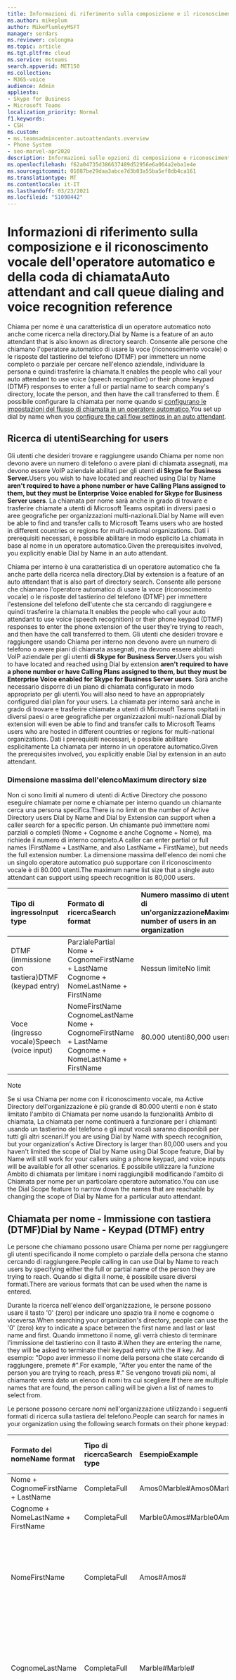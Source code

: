 ```yaml
---
title: Informazioni di riferimento sulla composizione e il riconoscimento vocale dell'operatore automatico e della coda di chiamata
ms.author: mikeplum
author: MikePlumleyMSFT
manager: serdars
ms.reviewer: colongma
ms.topic: article
ms.tgt.pltfrm: cloud
ms.service: msteams
search.appverid: MET150
ms.collection:
- M365-voice
audience: Admin
appliesto:
- Skype for Business
- Microsoft Teams
localization_priority: Normal
f1.keywords:
- CSH
ms.custom:
- ms.teamsadmincenter.autoattendants.overview
- Phone System
- seo-marvel-apr2020
description: Informazioni sulle opzioni di composizione e riconoscimento vocale dell'operatore automatico e della coda di chiamata in Teams.
ms.openlocfilehash: f62a04735d386637489d52956e6a064a2eba1e4e
ms.sourcegitcommit: 01087be29daa3abce7d3b03a55ba5ef8db4ca161
ms.translationtype: MT
ms.contentlocale: it-IT
ms.lasthandoff: 03/23/2021
ms.locfileid: "51098442"
---
```

# <a name="auto-attendant-and-call-queue-dialing-and-voice-recognition-reference"></a><span data-ttu-id="0819d-103">Informazioni di riferimento sulla composizione e il riconoscimento vocale dell'operatore automatico e della coda di chiamata</span><span class="sxs-lookup"><span data-stu-id="0819d-103">Auto attendant and call queue dialing and voice recognition reference</span></span>

<span data-ttu-id="0819d-104">Chiama per nome è una caratteristica di un operatore automatico noto anche come ricerca nella directory.</span><span class="sxs-lookup"><span data-stu-id="0819d-104">Dial by Name is a feature of an auto attendant that is also known as directory search.</span></span> <span data-ttu-id="0819d-105">Consente alle persone che chiamano l'operatore automatico di usare la voce (riconoscimento vocale) o le risposte del tastierino del telefono (DTMF) per immettere un nome completo o parziale per cercare nell'elenco aziendale, individuare la persona e quindi trasferire la chiamata.</span><span class="sxs-lookup"><span data-stu-id="0819d-105">It enables the people who call your auto attendant to use voice (speech recognition) or their phone keypad (DTMF) responses to enter a full or partial name to search company's directory, locate the person, and then have the call transferred to them.</span></span> <span data-ttu-id="0819d-106">È possibile configurare la chiamata per nome quando si [configurano le impostazioni del flusso di chiamata in un operatore automatico.](create-a-phone-system-auto-attendant.md#call-flow)</span><span class="sxs-lookup"><span data-stu-id="0819d-106">You set up dial by name when you [configure the call flow settings in an auto attendant](create-a-phone-system-auto-attendant.md#call-flow).</span></span>

## <a name="searching-for-users"></a><span data-ttu-id="0819d-107">Ricerca di utenti</span><span class="sxs-lookup"><span data-stu-id="0819d-107">Searching for users</span></span>

<span data-ttu-id="0819d-108">Gli utenti che desideri trovare e raggiungere usando Chiama per nome non devono avere un numero di telefono o avere piani di chiamata assegnati, ma devono essere VoIP aziendale abilitati per gli utenti **di Skype for Business Server.**</span><span class="sxs-lookup"><span data-stu-id="0819d-108">Users you wish to have located and reached using Dial by Name **aren't required to have a phone number or have Calling Plans assigned to them, but they must be Enterprise Voice enabled for Skype for Business Server users**.</span></span> <span data-ttu-id="0819d-109">La chiamata per nome sarà anche in grado di trovare e trasferire chiamate a utenti di Microsoft Teams ospitati in diversi paesi o aree geografiche per organizzazioni multi-nazionali.</span><span class="sxs-lookup"><span data-stu-id="0819d-109">Dial by Name will even be able to find and transfer calls to Microsoft Teams users who are hosted in different countries or regions for multi-national organizations.</span></span> <span data-ttu-id="0819d-110">Dati i prerequisiti necessari, è possibile abilitare in modo esplicito La chiamata in base al nome in un operatore automatico.</span><span class="sxs-lookup"><span data-stu-id="0819d-110">Given the prerequisites involved, you explicitly enable Dial by Name in an auto attendant.</span></span>

<span data-ttu-id="0819d-111">Chiama per interno è una caratteristica di un operatore automatico che fa anche parte della ricerca nella directory.</span><span class="sxs-lookup"><span data-stu-id="0819d-111">Dial by extension is a feature of an auto attendant that is also part of directory search.</span></span> <span data-ttu-id="0819d-112">Consente alle persone che chiamano l'operatore automatico di usare la voce (riconoscimento vocale) o le risposte del tastierino del telefono (DTMF) per immettere l'estensione del telefono dell'utente che sta cercando di raggiungere e quindi trasferire la chiamata.</span><span class="sxs-lookup"><span data-stu-id="0819d-112">It enables the people who call your auto attendant to use voice (speech recognition) or their phone keypad (DTMF) responses to enter the phone extension of the user they're trying to reach, and then have the call transferred to them.</span></span> <span data-ttu-id="0819d-113">Gli utenti che desideri trovare e raggiungere usando Chiama per interno non devono avere un numero di telefono o avere piani di chiamata assegnati, ma devono essere abilitati VoIP aziendale per gli utenti **di Skype for Business Server.**</span><span class="sxs-lookup"><span data-stu-id="0819d-113">Users you wish to have located and reached using Dial by extension  **aren't required to have a phone number or have Calling Plans assigned to them, but they must be Enterprise Voice enabled for Skype for Business Server users**.</span></span> <span data-ttu-id="0819d-114">Sarà anche necessario disporre di un piano di chiamata configurato in modo appropriato per gli utenti.</span><span class="sxs-lookup"><span data-stu-id="0819d-114">You will also need to have an appropriately configured dial plan for your users.</span></span> <span data-ttu-id="0819d-115">La chiamata per interno sarà anche in grado di trovare e trasferire chiamate a utenti di Microsoft Teams ospitati in diversi paesi o aree geografiche per organizzazioni multi-nazionali.</span><span class="sxs-lookup"><span data-stu-id="0819d-115">Dial by extension  will even be able to find and transfer calls to Microsoft Teams users who are hosted in different countries or regions for multi-national organizations.</span></span> <span data-ttu-id="0819d-116">Dati i prerequisiti necessari, è possibile abilitare esplicitamente La chiamata per interno in un operatore automatico.</span><span class="sxs-lookup"><span data-stu-id="0819d-116">Given the prerequisites involved, you explicitly enable Dial by extension in an auto attendant.</span></span>

### <a name="maximum-directory-size"></a><span data-ttu-id="0819d-117">Dimensione massima dell'elenco</span><span class="sxs-lookup"><span data-stu-id="0819d-117">Maximum directory size</span></span>

<span data-ttu-id="0819d-118">Non ci sono limiti al numero di utenti di Active Directory che possono eseguire chiamate per nome e chiamate per interno quando un chiamante cerca una persona specifica.</span><span class="sxs-lookup"><span data-stu-id="0819d-118">There is no limit on the number of Active Directory users  Dial by Name and Dial by Extension can support when a caller search for a specific person.</span></span> <span data-ttu-id="0819d-119">Un chiamante può immettere nomi parziali o completi (Nome + Cognome e anche Cognome + Nome), ma richiede il numero di interno completo.</span><span class="sxs-lookup"><span data-stu-id="0819d-119">A caller can enter partial or full names (FirstName + LastName, and also LastName + FirstName), but needs the full extension number.</span></span> <span data-ttu-id="0819d-120">La dimensione massima dell'elenco dei nomi che un singolo operatore automatico può supportare con il riconoscimento vocale è di 80.000 utenti.</span><span class="sxs-lookup"><span data-stu-id="0819d-120">The maximum name list size that a single auto attendant can support using speech recognition is 80,000 users.</span></span>
  
|<span data-ttu-id="0819d-121">Tipo di ingresso</span><span class="sxs-lookup"><span data-stu-id="0819d-121">Input type</span></span>|<span data-ttu-id="0819d-122">Formato di ricerca</span><span class="sxs-lookup"><span data-stu-id="0819d-122">Search format</span></span>|<span data-ttu-id="0819d-123">Numero massimo di utenti di un'organizzazione</span><span class="sxs-lookup"><span data-stu-id="0819d-123">Maximum number of users in an organization</span></span>|
|:-----|:-----|:-----|
|<span data-ttu-id="0819d-124">DTMF (immissione con tastiera)</span><span class="sxs-lookup"><span data-stu-id="0819d-124">DTMF (keypad entry)</span></span> |<span data-ttu-id="0819d-125">Parziale</span><span class="sxs-lookup"><span data-stu-id="0819d-125">Partial</span></span>  <br/> <span data-ttu-id="0819d-126">Nome + Cognome</span><span class="sxs-lookup"><span data-stu-id="0819d-126">FirstName + LastName</span></span>  <br/> <span data-ttu-id="0819d-127">Cognome + Nome</span><span class="sxs-lookup"><span data-stu-id="0819d-127">LastName + FirstName</span></span> |<span data-ttu-id="0819d-128">Nessun limite</span><span class="sxs-lookup"><span data-stu-id="0819d-128">No limit</span></span>  |
|<span data-ttu-id="0819d-129">Voce (ingresso vocale)</span><span class="sxs-lookup"><span data-stu-id="0819d-129">Speech (voice input)</span></span> |<span data-ttu-id="0819d-130">Nome</span><span class="sxs-lookup"><span data-stu-id="0819d-130">FirstName</span></span>  <br/> <span data-ttu-id="0819d-131">Cognome</span><span class="sxs-lookup"><span data-stu-id="0819d-131">LastName</span></span>  <br/> <span data-ttu-id="0819d-132">Nome + Cognome</span><span class="sxs-lookup"><span data-stu-id="0819d-132">FirstName + LastName</span></span>  <br/> <span data-ttu-id="0819d-133">Cognome + Nome</span><span class="sxs-lookup"><span data-stu-id="0819d-133">LastName + FirstName</span></span>  | <span data-ttu-id="0819d-134">80.000 utenti</span><span class="sxs-lookup"><span data-stu-id="0819d-134">80,000 users</span></span> |

> [!NOTE]
> <span data-ttu-id="0819d-135">Se si usa Chiama per nome con il riconoscimento vocale, ma Active Directory dell'organizzazione è più grande di 80.000 utenti e non è stato limitato l'ambito di Chiamata per nome usando la funzionalità Ambito di chiamata, La chiamata per nome continuerà a funzionare per i chiamanti usando un tastierino del telefono e gli input vocali saranno disponibili per tutti gli altri scenari.</span><span class="sxs-lookup"><span data-stu-id="0819d-135">If you are using Dial by Name with speech recognition, but your organization's Active Directory is larger than 80,000 users and you haven't limited the scope of Dial by Name using Dial Scope feature, Dial by Name will still work for your callers using a phone keypad, and voice inputs will be available for all other scenarios.</span></span> <span data-ttu-id="0819d-136">È possibile utilizzare la funzione Ambito di chiamata per limitare i nomi raggiungibili modificando l'ambito di Chiamata per nome per un particolare operatore automatico.</span><span class="sxs-lookup"><span data-stu-id="0819d-136">You can use the Dial Scope feature to narrow down the names that are reachable by changing the scope of Dial by Name for a particular auto attendant.</span></span>
  
## <a name="dial-by-name---keypad-dtmf-entry"></a><span data-ttu-id="0819d-137">Chiamata per nome - Immissione con tastiera (DTMF)</span><span class="sxs-lookup"><span data-stu-id="0819d-137">Dial by Name - Keypad (DTMF) entry</span></span>
<span data-ttu-id="0819d-138">Le persone che chiamano possono usare Chiama per nome per raggiungere gli utenti specificando il nome completo o parziale della persona che stanno cercando di raggiungere.</span><span class="sxs-lookup"><span data-stu-id="0819d-138">People calling in can use Dial by Name to reach users by specifying either the full or partial name of the person they are trying to reach.</span></span> <span data-ttu-id="0819d-139">Quando si digita il nome, è possibile usare diversi formati.</span><span class="sxs-lookup"><span data-stu-id="0819d-139">There are various formats that can be used when the name is entered.</span></span>

<span data-ttu-id="0819d-140">Durante la ricerca nell'elenco dell'organizzazione, le persone possono usare il tasto '0' (zero) per indicare uno spazio tra il nome e cognome o viceversa.</span><span class="sxs-lookup"><span data-stu-id="0819d-140">When searching your organization's directory, people can use the '0' (zero) key to indicate a space between the first name and last or last name and first.</span></span> <span data-ttu-id="0819d-141">Quando immettono il nome, gli verrà chiesto di terminare l'immissione del tastierino con il tasto #.</span><span class="sxs-lookup"><span data-stu-id="0819d-141">When they are entering the name, they will be asked to terminate their keypad entry with the # key.</span></span> <span data-ttu-id="0819d-142">Ad esempio: "Dopo aver immesso il nome della persona che state cercando di raggiungere, premete #".</span><span class="sxs-lookup"><span data-stu-id="0819d-142">For example, "After you enter the name of the person you are trying to reach, press #."</span></span> <span data-ttu-id="0819d-143">Se vengono trovati più nomi, al chiamante verrà dato un elenco di nomi tra cui scegliere.</span><span class="sxs-lookup"><span data-stu-id="0819d-143">If there are multiple names that are found, the person calling will be given a list of names to select from.</span></span>
  
<span data-ttu-id="0819d-144">Le persone possono cercare nomi nell'organizzazione utilizzando i seguenti formati di ricerca sulla tastiera del telefono.</span><span class="sxs-lookup"><span data-stu-id="0819d-144">People can search for names in your organization using the following search formats on their phone keypad:</span></span>
  
|<span data-ttu-id="0819d-145">Formato del nome</span><span class="sxs-lookup"><span data-stu-id="0819d-145">Name format</span></span>|<span data-ttu-id="0819d-146">Tipo di ricerca</span><span class="sxs-lookup"><span data-stu-id="0819d-146">Search type</span></span>|<span data-ttu-id="0819d-147">Esempio</span><span class="sxs-lookup"><span data-stu-id="0819d-147">Example</span></span>|<span data-ttu-id="0819d-148">Risultato della ricerca</span><span class="sxs-lookup"><span data-stu-id="0819d-148">Search result</span></span>|
|:-----|:-----|:-----|:-----|
|<span data-ttu-id="0819d-149">Nome + Cognome</span><span class="sxs-lookup"><span data-stu-id="0819d-149">FirstName + LastName</span></span> |<span data-ttu-id="0819d-150">Completa</span><span class="sxs-lookup"><span data-stu-id="0819d-150">Full</span></span>  |<span data-ttu-id="0819d-151">Amos0Marble#</span><span class="sxs-lookup"><span data-stu-id="0819d-151">Amos0Marble#</span></span> |<span data-ttu-id="0819d-152">Amos Marble</span><span class="sxs-lookup"><span data-stu-id="0819d-152">Amos Marble</span></span> |
|<span data-ttu-id="0819d-153">Cognome + Nome</span><span class="sxs-lookup"><span data-stu-id="0819d-153">LastName + FirstName</span></span> |<span data-ttu-id="0819d-154">Completa</span><span class="sxs-lookup"><span data-stu-id="0819d-154">Full</span></span> |<span data-ttu-id="0819d-155">Marble0Amos#</span><span class="sxs-lookup"><span data-stu-id="0819d-155">Marble0Amos#</span></span>  |<span data-ttu-id="0819d-156">Amos Marble</span><span class="sxs-lookup"><span data-stu-id="0819d-156">Amos Marble</span></span> |
|<span data-ttu-id="0819d-157">Nome</span><span class="sxs-lookup"><span data-stu-id="0819d-157">FirstName</span></span>  |<span data-ttu-id="0819d-158">Completa</span><span class="sxs-lookup"><span data-stu-id="0819d-158">Full</span></span>   |<span data-ttu-id="0819d-159">Amos#</span><span class="sxs-lookup"><span data-stu-id="0819d-159">Amos#</span></span>   |<span data-ttu-id="0819d-160">Premere 1 per Amos Marble</span><span class="sxs-lookup"><span data-stu-id="0819d-160">Press 1 for Amos Marble</span></span>  <br/> <span data-ttu-id="0819d-161">Premere 2 per Amos Marcus</span><span class="sxs-lookup"><span data-stu-id="0819d-161">Press 2 for Amos Marcus</span></span> |
|<span data-ttu-id="0819d-162">Cognome</span><span class="sxs-lookup"><span data-stu-id="0819d-162">LastName</span></span> |<span data-ttu-id="0819d-163">Completa</span><span class="sxs-lookup"><span data-stu-id="0819d-163">Full</span></span> |<span data-ttu-id="0819d-164">Marble#</span><span class="sxs-lookup"><span data-stu-id="0819d-164">Marble#</span></span>  |<span data-ttu-id="0819d-165">Premere 1 per Amos Marble</span><span class="sxs-lookup"><span data-stu-id="0819d-165">Press 1 for Amos Marble</span></span>  <br/> <span data-ttu-id="0819d-166">Premere 2 per Mary Marble</span><span class="sxs-lookup"><span data-stu-id="0819d-166">Press 2 for Mary Marble</span></span> |
|<span data-ttu-id="0819d-167">Nome o Cognome</span><span class="sxs-lookup"><span data-stu-id="0819d-167">FirstName or LastName</span></span> |<span data-ttu-id="0819d-168">Parziale</span><span class="sxs-lookup"><span data-stu-id="0819d-168">Partial</span></span> |<span data-ttu-id="0819d-169">Mar#</span><span class="sxs-lookup"><span data-stu-id="0819d-169">Mar#</span></span> |<span data-ttu-id="0819d-170">Premere 1 per Mary Marble</span><span class="sxs-lookup"><span data-stu-id="0819d-170">Press 1 for Mary Marble</span></span>  <br/> <span data-ttu-id="0819d-171">Premere 2 per Mary Jones</span><span class="sxs-lookup"><span data-stu-id="0819d-171">Press 2 for Mary Jones</span></span>  <br/> <span data-ttu-id="0819d-172">Premere 3 per Amos Marcus</span><span class="sxs-lookup"><span data-stu-id="0819d-172">Press 3 for Amos Marcus</span></span> |
|<span data-ttu-id="0819d-173">Nome + Cognome</span><span class="sxs-lookup"><span data-stu-id="0819d-173">FirsName + LastName</span></span> |<span data-ttu-id="0819d-174">Parziale</span><span class="sxs-lookup"><span data-stu-id="0819d-174">Partial</span></span> |<span data-ttu-id="0819d-175">Amos0Mar #</span><span class="sxs-lookup"><span data-stu-id="0819d-175">Amos0Mar#</span></span> |<span data-ttu-id="0819d-176">Premere 1 per Amos Marble</span><span class="sxs-lookup"><span data-stu-id="0819d-176">Press 1 for Amos Marble</span></span>  <br/> <span data-ttu-id="0819d-177">Premere 2 per Amos Marcus</span><span class="sxs-lookup"><span data-stu-id="0819d-177">Press 2 for Amos Marcus</span></span> |
|<span data-ttu-id="0819d-178">Cognome + Nome</span><span class="sxs-lookup"><span data-stu-id="0819d-178">LastName + FirstName</span></span> |<span data-ttu-id="0819d-179">Parziale</span><span class="sxs-lookup"><span data-stu-id="0819d-179">Partial</span></span> |<span data-ttu-id="0819d-180">Mar0Am#</span><span class="sxs-lookup"><span data-stu-id="0819d-180">Mar0Am#</span></span> |<span data-ttu-id="0819d-181">Premere 1 per Amos Marble</span><span class="sxs-lookup"><span data-stu-id="0819d-181">Press 1 for Amos Marble</span></span>  <br/> <span data-ttu-id="0819d-182">Premere 2 per Amos Marcus</span><span class="sxs-lookup"><span data-stu-id="0819d-182">Press 2 for Amos Marcus</span></span> |

<span data-ttu-id="0819d-183">Ci sono diversi caratteri speciali che vengono utilizzati per la ricerca di persone con la tastiera del telefono.</span><span class="sxs-lookup"><span data-stu-id="0819d-183">There are several special characters that are used when searching for people using a phone keypad.</span></span> <span data-ttu-id="0819d-184">Ad esempio, alla persona verrà chiesto di usare il tasto cancelletto (#), mentre il tasto zero (0) viene usato per uno spazio tra i nomi.</span><span class="sxs-lookup"><span data-stu-id="0819d-184">For example, the person will be asked to use the pound key (#), while the zero (0) key is used for a space between names.</span></span> <span data-ttu-id="0819d-185">Premendo il tasto asterisco (\*) verrà ripetuto l'elenco dei nomi corrispondenti.</span><span class="sxs-lookup"><span data-stu-id="0819d-185">Pressing the star key (\*) will repeat the list of matching names to the person.</span></span>
  
|<span data-ttu-id="0819d-186">Carattere speciale della tastiera del telefono</span><span class="sxs-lookup"><span data-stu-id="0819d-186">Special phone keypad character</span></span>|<span data-ttu-id="0819d-187">Cosa significa</span><span class="sxs-lookup"><span data-stu-id="0819d-187">What it means</span></span>|
|:-----|:-----|
|#   |<span data-ttu-id="0819d-188">Carattere terminale quando si immette un nome.</span><span class="sxs-lookup"><span data-stu-id="0819d-188">End character when entering a name.</span></span> |
|<span data-ttu-id="0819d-189">0</span><span class="sxs-lookup"><span data-stu-id="0819d-189">0</span></span>   |<span data-ttu-id="0819d-190">Spazio tra i nomi.</span><span class="sxs-lookup"><span data-stu-id="0819d-190">Space between names.</span></span> |
|*    |<span data-ttu-id="0819d-191">Ripete l'elenco dei nomi corrispondenti.</span><span class="sxs-lookup"><span data-stu-id="0819d-191">Repeat the list of matching names.</span></span> |

### <a name="dial-by-name---name-recognition-with-speech"></a><span data-ttu-id="0819d-192">Chiamata per nome - Riconoscimento vocale del nome</span><span class="sxs-lookup"><span data-stu-id="0819d-192">Dial by Name - Name recognition with speech</span></span>

<span data-ttu-id="0819d-193">Gli utenti possono cercare altri utenti nell'organizzazione con la voce (riconoscimento vocale).</span><span class="sxs-lookup"><span data-stu-id="0819d-193">People can search for others in their organization with their voice (speech recognition).</span></span> <span data-ttu-id="0819d-194">Possono anche raggiungere chiunque in Active Directory pronunciando il nome completo o parziale della persona che sta cercando di individuare.</span><span class="sxs-lookup"><span data-stu-id="0819d-194">They can also reach anyone in  Active Directory by saying the full or partial name of the person they are trying to locate.</span></span> <span data-ttu-id="0819d-195">L'uso di input vocali consente di riconoscere i nomi in vari formati, tra cui Nome, Cognome, Nome + Cognome o Cognome + Nome.</span><span class="sxs-lookup"><span data-stu-id="0819d-195">Using voice inputs can recognize names in various formats, including FirstName, LastName, FirstName + LastName, or LastName + FirstName.</span></span>
  
<span data-ttu-id="0819d-196">È possibile abilitare il riconoscimento vocale per un operatore automatico, ma la voce del tastierino del telefono (DTMF) non è disabilitata.</span><span class="sxs-lookup"><span data-stu-id="0819d-196">You can enable speech recognition for an auto attendant, but phone keypad entry (DTMF) isn't disabled.</span></span> <span data-ttu-id="0819d-197">L'immissione del tastierino del telefono può essere usata in qualsiasi momento, anche se il riconoscimento vocale è abilitato sull'operatore automatico.</span><span class="sxs-lookup"><span data-stu-id="0819d-197">Phone keypad entry can be used at any time even if speech recognition is enabled on the auto attendant.</span></span>
  
<span data-ttu-id="0819d-198">Come per la voce del tastierino del telefono, se vengono trovati più nomi, la persona che chiama sente un elenco di nomi tra cui selezionare.</span><span class="sxs-lookup"><span data-stu-id="0819d-198">As with phone keypad entry, if multiple names are found, the person calling hears a list of names to select from.</span></span>
  
<span data-ttu-id="0819d-199">I chiamanti possono pronunciare nomi nei formati seguenti:</span><span class="sxs-lookup"><span data-stu-id="0819d-199">Callers can say names in the following formats:</span></span>
  
|<span data-ttu-id="0819d-200">Nome con riconoscimento vocale</span><span class="sxs-lookup"><span data-stu-id="0819d-200">Name with speech</span></span>|<span data-ttu-id="0819d-201">Tipo di ricerca</span><span class="sxs-lookup"><span data-stu-id="0819d-201">Search type</span></span>|<span data-ttu-id="0819d-202">Esempio</span><span class="sxs-lookup"><span data-stu-id="0819d-202">Example</span></span>|<span data-ttu-id="0819d-203">Risultato della ricerca</span><span class="sxs-lookup"><span data-stu-id="0819d-203">Search result</span></span>|
|:-----|:-----|:-----|:-----|
|<span data-ttu-id="0819d-204">Nome + Cognome</span><span class="sxs-lookup"><span data-stu-id="0819d-204">FirstName + LastName</span></span> |<span data-ttu-id="0819d-205">Completa</span><span class="sxs-lookup"><span data-stu-id="0819d-205">Full</span></span> |<span data-ttu-id="0819d-206">Amos Marble</span><span class="sxs-lookup"><span data-stu-id="0819d-206">Amos Marble</span></span> |<span data-ttu-id="0819d-207">Amos Marble</span><span class="sxs-lookup"><span data-stu-id="0819d-207">Amos Marble</span></span> |
|<span data-ttu-id="0819d-208">Cognome + Nome</span><span class="sxs-lookup"><span data-stu-id="0819d-208">LastName + FirstName</span></span> |<span data-ttu-id="0819d-209">Completa</span><span class="sxs-lookup"><span data-stu-id="0819d-209">Full</span></span>  |<span data-ttu-id="0819d-210">Marble Amos</span><span class="sxs-lookup"><span data-stu-id="0819d-210">Marble Amos</span></span> |<span data-ttu-id="0819d-211">Amos Marble</span><span class="sxs-lookup"><span data-stu-id="0819d-211">Amos Marble</span></span> |
|<span data-ttu-id="0819d-212">Nome</span><span class="sxs-lookup"><span data-stu-id="0819d-212">FirstName</span></span> |<span data-ttu-id="0819d-213">Completa</span><span class="sxs-lookup"><span data-stu-id="0819d-213">Full</span></span> |<span data-ttu-id="0819d-214">Amos</span><span class="sxs-lookup"><span data-stu-id="0819d-214">Amos</span></span> |<span data-ttu-id="0819d-215">Premere o pronunciare 1 per Amos Marble</span><span class="sxs-lookup"><span data-stu-id="0819d-215">Press or say 1 for Amos Marble</span></span>  <br/> <span data-ttu-id="0819d-216">Premere o pronunciare 2 per Amos Jones</span><span class="sxs-lookup"><span data-stu-id="0819d-216">Press or say 2 for Amos Jones</span></span> |
|<span data-ttu-id="0819d-217">Cognome</span><span class="sxs-lookup"><span data-stu-id="0819d-217">LastName</span></span> |<span data-ttu-id="0819d-218">Completa</span><span class="sxs-lookup"><span data-stu-id="0819d-218">Full</span></span> |<span data-ttu-id="0819d-219">Marble</span><span class="sxs-lookup"><span data-stu-id="0819d-219">Marble</span></span> |<span data-ttu-id="0819d-220">Premere o pronunciare 1 per Amos Marble</span><span class="sxs-lookup"><span data-stu-id="0819d-220">Press or say 1 for Amos Marble</span></span>  <br/> <span data-ttu-id="0819d-221">Premere o pronunciare 2 per Ben Marble</span><span class="sxs-lookup"><span data-stu-id="0819d-221">Press or say 2 for Ben Marble</span></span> |
|<span data-ttu-id="0819d-222">Nome o Cognome</span><span class="sxs-lookup"><span data-stu-id="0819d-222">FirstName or LastName</span></span> |<span data-ttu-id="0819d-223">Parziale</span><span class="sxs-lookup"><span data-stu-id="0819d-223">Partial</span></span> |<span data-ttu-id="0819d-224">Mar</span><span class="sxs-lookup"><span data-stu-id="0819d-224">Mar</span></span> |<span data-ttu-id="0819d-225">Premere o pronunciare 1 per Mary Marble</span><span class="sxs-lookup"><span data-stu-id="0819d-225">Press or say 1 for Mary Marble</span></span>  <br/> <span data-ttu-id="0819d-226">Premere o pronunciare 2 per Mary Jones</span><span class="sxs-lookup"><span data-stu-id="0819d-226">Press or say 2 for Mary Jones</span></span>  <br/> <span data-ttu-id="0819d-227">Premere o pronunciare 3 per Amos Marcus</span><span class="sxs-lookup"><span data-stu-id="0819d-227">Press or say 3 for Amos Marcus</span></span> |
|<span data-ttu-id="0819d-228">Nome + Cognome</span><span class="sxs-lookup"><span data-stu-id="0819d-228">FirsName + LastName</span></span> |<span data-ttu-id="0819d-229">Parziale</span><span class="sxs-lookup"><span data-stu-id="0819d-229">Partial</span></span> |<span data-ttu-id="0819d-230">Amos Mar</span><span class="sxs-lookup"><span data-stu-id="0819d-230">Amos Mar</span></span> |<span data-ttu-id="0819d-231">Premere o pronunciare 1 per Amos Marble</span><span class="sxs-lookup"><span data-stu-id="0819d-231">Press or say 1 for Amos Marble</span></span>  <br/> <span data-ttu-id="0819d-232">Premere o pronunciare 2 per Amos Marcus</span><span class="sxs-lookup"><span data-stu-id="0819d-232">Press or say 2 for Amos Marcus</span></span> |


> [!NOTE]
> <span data-ttu-id="0819d-233">Il nome di un nuovo utente potrebbe richiedere fino a 36 ore per essere elencato nella directory per Chiamata per nome con riconoscimento vocale a causa di un ritardo nella replica di Active Directory.</span><span class="sxs-lookup"><span data-stu-id="0819d-233">It might take up to 36 hours for a new user to have their name listed in the directory for Dial by Name with speech recognition due to Active Directory replication lag.</span></span>
  
## <a name="language-support"></a><span data-ttu-id="0819d-234">Supporto della lingua</span><span class="sxs-lookup"><span data-stu-id="0819d-234">Language support</span></span>

<span data-ttu-id="0819d-235">Le lingue seguenti sono disponibili per la sintesi vocale usata con le richieste in uscita:</span><span class="sxs-lookup"><span data-stu-id="0819d-235">The following languages are available for text-to-speech used with outgoing prompts:</span></span>
  
|-|-|-|
|:-----|:-----|:-----|
|<span data-ttu-id="0819d-236">Arabo (EG)</span><span class="sxs-lookup"><span data-stu-id="0819d-236">Arabic (EG)</span></span>  |<span data-ttu-id="0819d-237">Inglese (NZ)</span><span class="sxs-lookup"><span data-stu-id="0819d-237">English (NZ)</span></span>  |<span data-ttu-id="0819d-238">Coreano (KO)</span><span class="sxs-lookup"><span data-stu-id="0819d-238">Korean (KO)</span></span>  |
|<span data-ttu-id="0819d-239">Cinese (HK)</span><span class="sxs-lookup"><span data-stu-id="0819d-239">Chinese (HK)</span></span>  |<span data-ttu-id="0819d-240">Inglese (UK)</span><span class="sxs-lookup"><span data-stu-id="0819d-240">English (UK)</span></span> |<span data-ttu-id="0819d-241">Norvegese (NO)</span><span class="sxs-lookup"><span data-stu-id="0819d-241">Norwegian (NO)</span></span>  |
|<span data-ttu-id="0819d-242">Cinese (TW)</span><span class="sxs-lookup"><span data-stu-id="0819d-242">Chinese (TW)</span></span> |<span data-ttu-id="0819d-243">Inglese (US)</span><span class="sxs-lookup"><span data-stu-id="0819d-243">English (US)</span></span> |<span data-ttu-id="0819d-244">Polacco (PL)</span><span class="sxs-lookup"><span data-stu-id="0819d-244">Polish (PL)</span></span>  |
|<span data-ttu-id="0819d-245">Cinese (ZH)</span><span class="sxs-lookup"><span data-stu-id="0819d-245">Chinese (ZH)</span></span> |<span data-ttu-id="0819d-246">Finlandese (FI)</span><span class="sxs-lookup"><span data-stu-id="0819d-246">Finnish (FI)</span></span> |<span data-ttu-id="0819d-247">Portoghese (BR)</span><span class="sxs-lookup"><span data-stu-id="0819d-247">Portuguese (BR)</span></span> |
|<span data-ttu-id="0819d-248">Danese (DA)</span><span class="sxs-lookup"><span data-stu-id="0819d-248">Danish (DA)</span></span>  |<span data-ttu-id="0819d-249">Francese (CA)</span><span class="sxs-lookup"><span data-stu-id="0819d-249">French (CA)</span></span>  |<span data-ttu-id="0819d-250">Portoghese (PT)</span><span class="sxs-lookup"><span data-stu-id="0819d-250">Portuguese (PT)</span></span> |
|<span data-ttu-id="0819d-251">Olandese (NL)</span><span class="sxs-lookup"><span data-stu-id="0819d-251">Dutch (NL)</span></span>   |<span data-ttu-id="0819d-252">Francese (FR)</span><span class="sxs-lookup"><span data-stu-id="0819d-252">French (FR)</span></span>  |<span data-ttu-id="0819d-253">Russo (RU)</span><span class="sxs-lookup"><span data-stu-id="0819d-253">Russian (RU)</span></span> |
|<span data-ttu-id="0819d-254">Inglese (AU)</span><span class="sxs-lookup"><span data-stu-id="0819d-254">English (AU)</span></span>  |<span data-ttu-id="0819d-255">Tedesco (DE)</span><span class="sxs-lookup"><span data-stu-id="0819d-255">German (DE)</span></span> |<span data-ttu-id="0819d-256">Spagnolo (ES)</span><span class="sxs-lookup"><span data-stu-id="0819d-256">Spanish (ES)</span></span>  |
|<span data-ttu-id="0819d-257">Inglese (CA)</span><span class="sxs-lookup"><span data-stu-id="0819d-257">English (CA)</span></span>  |<span data-ttu-id="0819d-258">Italiano (IT)</span><span class="sxs-lookup"><span data-stu-id="0819d-258">Italian (IT)</span></span> |<span data-ttu-id="0819d-259">Spagnolo (MX)</span><span class="sxs-lookup"><span data-stu-id="0819d-259">Spanish (MX)</span></span>|
|<span data-ttu-id="0819d-260">Inglese (IN)</span><span class="sxs-lookup"><span data-stu-id="0819d-260">English (IN)</span></span>  |<span data-ttu-id="0819d-261">Giapponese (JP)</span><span class="sxs-lookup"><span data-stu-id="0819d-261">Japanese (JP)</span></span> |<span data-ttu-id="0819d-262">Svedese (SV)</span><span class="sxs-lookup"><span data-stu-id="0819d-262">Swedish (SV)</span></span>|

<span data-ttu-id="0819d-263">L'input di riconoscimento vocale per gli operatori automatici è disponibile nelle lingue seguenti:</span><span class="sxs-lookup"><span data-stu-id="0819d-263">Speech recognition input for auto attendants is available in the following languages:</span></span>
  
|-|-|
|:-----|:-----|
|<span data-ttu-id="0819d-264">Cinese (ZH)</span><span class="sxs-lookup"><span data-stu-id="0819d-264">Chinese (ZH)</span></span>  |<span data-ttu-id="0819d-265">Francese (FR)</span><span class="sxs-lookup"><span data-stu-id="0819d-265">French (FR)</span></span>  |
|<span data-ttu-id="0819d-266">Inglese (AU)</span><span class="sxs-lookup"><span data-stu-id="0819d-266">English (AU)</span></span>  |<span data-ttu-id="0819d-267">Tedesco (DE)</span><span class="sxs-lookup"><span data-stu-id="0819d-267">German (DE)</span></span>  |
|<span data-ttu-id="0819d-268">Inglese (CA)</span><span class="sxs-lookup"><span data-stu-id="0819d-268">English (CA)</span></span>  |<span data-ttu-id="0819d-269">Italiano (IT)</span><span class="sxs-lookup"><span data-stu-id="0819d-269">Italian (IT)</span></span>  |
|<span data-ttu-id="0819d-270">Inglese (IN)</span><span class="sxs-lookup"><span data-stu-id="0819d-270">English (IN)</span></span>  |<span data-ttu-id="0819d-271">Giapponese (JP)</span><span class="sxs-lookup"><span data-stu-id="0819d-271">Japanese (JP)</span></span>  |
|<span data-ttu-id="0819d-272">Inglese (UK)</span><span class="sxs-lookup"><span data-stu-id="0819d-272">English (UK)</span></span>  |<span data-ttu-id="0819d-273">Portoghese (BR)</span><span class="sxs-lookup"><span data-stu-id="0819d-273">Portuguese (BR)</span></span>  |
|<span data-ttu-id="0819d-274">Inglese (US)</span><span class="sxs-lookup"><span data-stu-id="0819d-274">English (US)</span></span>  |<span data-ttu-id="0819d-275">Spagnolo (ES)</span><span class="sxs-lookup"><span data-stu-id="0819d-275">Spanish (ES)</span></span>  |
|<span data-ttu-id="0819d-276">Francese (CA)</span><span class="sxs-lookup"><span data-stu-id="0819d-276">French (CA)</span></span>   |<span data-ttu-id="0819d-277">Spagnolo (MX)</span><span class="sxs-lookup"><span data-stu-id="0819d-277">Spanish (MX)</span></span>  |

<span data-ttu-id="0819d-278">I comandi vocali seguenti sono disponibili nelle 14 lingue supportate per il riconoscimento vocale:</span><span class="sxs-lookup"><span data-stu-id="0819d-278">The following voice commands are available in the 14 languages supported for speech recognition:</span></span>
  
|<span data-ttu-id="0819d-279">Comando vocale</span><span class="sxs-lookup"><span data-stu-id="0819d-279">Voice command</span></span>| <span data-ttu-id="0819d-280">Corrisponde a</span><span class="sxs-lookup"><span data-stu-id="0819d-280">Corresponds to</span></span> |
|:-----|:-----|
|<span data-ttu-id="0819d-281">Sì</span><span class="sxs-lookup"><span data-stu-id="0819d-281">Yes</span></span> | <span data-ttu-id="0819d-282">Premere 1 per Sì.</span><span class="sxs-lookup"><span data-stu-id="0819d-282">Press 1 for Yes.</span></span> |
|<span data-ttu-id="0819d-283">No</span><span class="sxs-lookup"><span data-stu-id="0819d-283">No</span></span> | <span data-ttu-id="0819d-284">Premere 2 per No.</span><span class="sxs-lookup"><span data-stu-id="0819d-284">Press 2 for No.</span></span> |
|<span data-ttu-id="0819d-285">Ripeti</span><span class="sxs-lookup"><span data-stu-id="0819d-285">Repeat</span></span> |<span data-ttu-id="0819d-286">Ripete l'elenco di opzioni.</span><span class="sxs-lookup"><span data-stu-id="0819d-286">Repeats the list of options.</span></span> <span data-ttu-id="0819d-287">Premere \* sul tastierino numerico per ripetere l'elenco di opzioni.</span><span class="sxs-lookup"><span data-stu-id="0819d-287">Press \* on the keypad to repeat the list of options.</span></span> |
|<span data-ttu-id="0819d-288">Operatore</span><span class="sxs-lookup"><span data-stu-id="0819d-288">Operator</span></span> | <span data-ttu-id="0819d-289">Premere 0 per "Operatore"</span><span class="sxs-lookup"><span data-stu-id="0819d-289">Press 0 for "Operator"</span></span> |
|<span data-ttu-id="0819d-290">Menu principale</span><span class="sxs-lookup"><span data-stu-id="0819d-290">Main Menu</span></span>  |<span data-ttu-id="0819d-291">Porta il chiamante al menu principale dell'operatore automatico.</span><span class="sxs-lookup"><span data-stu-id="0819d-291">Brings the caller to the main menu of the auto attendant.</span></span> |
|<span data-ttu-id="0819d-292">Zero</span><span class="sxs-lookup"><span data-stu-id="0819d-292">Zero</span></span> | <span data-ttu-id="0819d-293">Premere 0 (per impostazione predefinita, uguale a "Operatore").</span><span class="sxs-lookup"><span data-stu-id="0819d-293">Press 0 (by default, same as "Operator").</span></span>|
|<span data-ttu-id="0819d-294">Uno</span><span class="sxs-lookup"><span data-stu-id="0819d-294">One</span></span> | <span data-ttu-id="0819d-295">Premere 1.</span><span class="sxs-lookup"><span data-stu-id="0819d-295">Press 1.</span></span> |
|<span data-ttu-id="0819d-296">Due</span><span class="sxs-lookup"><span data-stu-id="0819d-296">Two</span></span> | <span data-ttu-id="0819d-297">Premere 2.</span><span class="sxs-lookup"><span data-stu-id="0819d-297">Press 2.</span></span> |
|<span data-ttu-id="0819d-298">Tre</span><span class="sxs-lookup"><span data-stu-id="0819d-298">Three</span></span>| <span data-ttu-id="0819d-299">Premere 3.</span><span class="sxs-lookup"><span data-stu-id="0819d-299">Press 3.</span></span>|
|<span data-ttu-id="0819d-300">Quattro</span><span class="sxs-lookup"><span data-stu-id="0819d-300">Four</span></span> | <span data-ttu-id="0819d-301">Premere 4.</span><span class="sxs-lookup"><span data-stu-id="0819d-301">Press 4.</span></span> |
|<span data-ttu-id="0819d-302">Cinque</span><span class="sxs-lookup"><span data-stu-id="0819d-302">Five</span></span> | <span data-ttu-id="0819d-303">Premere 5.</span><span class="sxs-lookup"><span data-stu-id="0819d-303">Press 5.</span></span> |
|<span data-ttu-id="0819d-304">Sei</span><span class="sxs-lookup"><span data-stu-id="0819d-304">Six</span></span>  | <span data-ttu-id="0819d-305">Premere 6.</span><span class="sxs-lookup"><span data-stu-id="0819d-305">Press 6.</span></span> |
|<span data-ttu-id="0819d-306">Sette</span><span class="sxs-lookup"><span data-stu-id="0819d-306">Seven</span></span> | <span data-ttu-id="0819d-307">Premere 7.</span><span class="sxs-lookup"><span data-stu-id="0819d-307">Press 7.</span></span>|
|<span data-ttu-id="0819d-308">Otto</span><span class="sxs-lookup"><span data-stu-id="0819d-308">Eight</span></span> |<span data-ttu-id="0819d-309">Premere 8.</span><span class="sxs-lookup"><span data-stu-id="0819d-309">Press 8.</span></span>|
|<span data-ttu-id="0819d-310">Nove</span><span class="sxs-lookup"><span data-stu-id="0819d-310">Nine</span></span>  |<span data-ttu-id="0819d-311">Premere 9.</span><span class="sxs-lookup"><span data-stu-id="0819d-311">Press 9.</span></span>|

## <a name="related-topics"></a><span data-ttu-id="0819d-312">Argomenti correlati</span><span class="sxs-lookup"><span data-stu-id="0819d-312">Related topics</span></span>

[<span data-ttu-id="0819d-313">Vantaggi offerti dal Sistema telefonico</span><span class="sxs-lookup"><span data-stu-id="0819d-313">Here's what you get with Phone System</span></span>](here-s-what-you-get-with-phone-system.md)

[<span data-ttu-id="0819d-314">Ottenere numeri di servizio per Skype for Business e Microsoft Teams</span><span class="sxs-lookup"><span data-stu-id="0819d-314">Getting service phone numbers for Skype for Business and Microsoft Teams</span></span>](./getting-service-phone-numbers.md)

[<span data-ttu-id="0819d-315">Disponibilità di Audioconferenza e Piani per chiamate per Paese e area geografica</span><span class="sxs-lookup"><span data-stu-id="0819d-315">Country and region availability for Audio Conferencing and Calling Plans</span></span>](country-and-region-availability-for-audio-conferencing-and-calling-plans/country-and-region-availability-for-audio-conferencing-and-calling-plans.md)